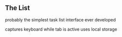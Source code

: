 ## **The List**

probably the simplest task list interface ever developed

captures keyboard while tab is active
uses local storage
